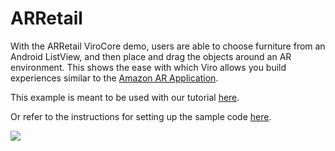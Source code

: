 ARRetail 
=====================
With the ARRetail ViroCore demo, users are able to choose furniture from an Android ListView, and then place and drag the objects around an AR environment. This shows the ease with which Viro allows you build experiences similar to the [Amazon AR Application](https://www.youtube.com/watch?v=uhdOzpblrm0).

This example is meant to be used with our tutorial [here](https://blog.viromedia.com/tutorial-how-to-build-amazons-ar-view-for-arcore-android-using-virocore-and-java-ba1cc3ff2d87).

Or refer to the instructions for setting up the sample code [here](https://github.com/viromedia/virocore/blob/master/README.md).

<a href="https://github.com/viromedia/virocore/blob/master/ARRetail/app/src/main/java/com/example/virosample/ProductARActivityComplete.java">
<img src="https://raw.githubusercontent.com/viromedia/virocore/master/ARRetail/ARRetailActivity.gif">
</a>
